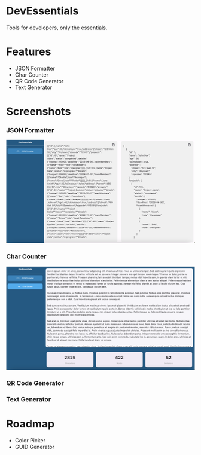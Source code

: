 # DevEssentials
 Tools for developers, only the essentials.

# Features
- JSON Formatter
- Char Counter
- QR Code Generator
- Text Generator

# Screenshots

### JSON Formatter
![JSON Formatter Screen](./assets/screenshots/json_formatter.png)

### Char Counter
![Char Counter Screen](./assets/screenshots/char_counter.png)

### QR Code Generator

### Text Generator

# Roadmap
- Color Picker
- GUID Generator
